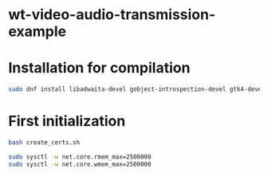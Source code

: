 # wt-video-audio-transmission-example

# Installation for compilation
```bash
sudo dnf install libadwaita-devel gobject-introspection-devel gtk4-devel x264-devel v4l-utils
```


# First initialization

```bash
bash create_certs.sh
```

```bash
sudo sysctl -w net.core.rmem_max=2500000
sudo sysctl -w net.core.wmem_max=2500000
```
